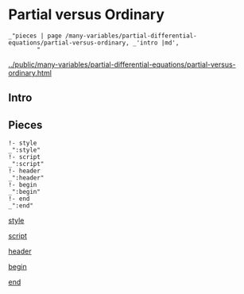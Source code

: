 # Partial versus Ordinary

    _"pieces | page /many-variables/partial-differential-equations/partial-versus-ordinary, _'intro |md',
            "

[../public/many-variables/partial-differential-equations/partial-versus-ordinary.html](# "save:")


## Intro

## Pieces

    !- style
    _":style"
    !- script
    _":script"
    !- header
    _":header"
    !- begin
    _":begin"
    !- end
    _":end"

[style]() 

[script]()

[header]()

[begin]()

[end]()

